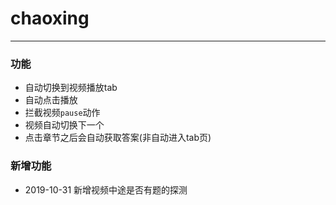 # chaoxing
___
### 功能
+ 自动切换到视频播放tab
+ 自动点击播放
+ 拦截视频`pause`动作
+ 视频自动切换下一个
+ 点击章节之后会自动获取答案(非自动进入tab页)

### 新增功能
+ 2019-10-31 新增视频中途是否有题的探测
